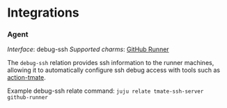 # Integrations

### Agent

_Interface_: debug-ssh
_Supported charms_: [GitHub Runner](https://charmhub.io/github-runner)

The `debug-ssh` relation provides ssh information to the runner machines, allowing it to
automatically configure ssh debug access with tools such as
[action-tmate](https://github.com/canonical/action-tmate).

Example debug-ssh relate command: `juju relate tmate-ssh-server github-runner`
